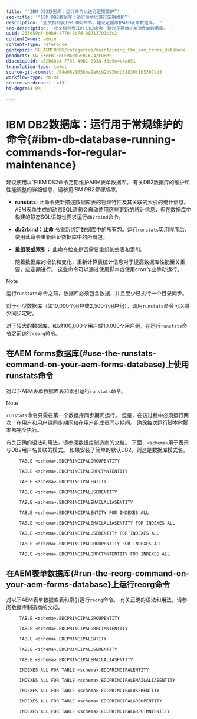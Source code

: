 ```yaml
---
title: '"IBM DB2数据库：运行命令以进行定期维护”'
seo-title: '"IBM DB2数据库：运行命令以进行定期维护”'
description: '此文档列表IBM DB2命令，建议定期维护AEM表单数据库。 '
seo-description: '此文档列表IBM DB2命令，建议定期维护AEM表单数据库。 '
uuid: 235d59df-b9b9-4770-8b7d-00713701c3c2
contentOwner: admin
content-type: reference
geptopics: SG_AEMFORMS/categories/maintaining_the_aem_forms_database
products: SG_EXPERIENCEMANAGER/6.4/FORMS
discoiquuid: a62b68b4-7735-49b1-8938-f0d9e4c4a051
translation-type: tm+mt
source-git-commit: d04e08e105bba2e6c92d93bcb58839f1b5307bd8
workflow-type: tm+mt
source-wordcount: '413'
ht-degree: 0%

---
```



# IBM DB2数据库：运行用于常规维护的命令{#ibm-db-database-running-commands-for-regular-maintenance}

建议使用以下IBM DB2命令定期维护AEM表单数据库。 有关DB2数据库的维护和性能调整的详细信息，请参见&#x200B;*IBM DB2管理指南*。

* **runstats:** 此命令更新描述数据库表的物理特性及其关联的索引的统计信息。AEM表单生成的动态SQL语句会自动使用这些更新的统计信息，但在数据库中构建的静态SQL语句也要求运行`db2rbind`命令。
* **db2rbind：此命** 令重新绑定数据库中的所有包。运行`runstats`实用程序后，使用此命令重新验证数据库中的所有包。
* **重组表或索引：** 此命令检查是否需要重组某些表和索引。

   随着数据库的增长和变化，重新计算表统计信息对于提高数据库性能至关重要，应定期进行。 这些命令可以通过使用脚本或使用cron作业手动运行。

>[!NOTE]
>
>运行`runstats`命令之前，数据库必须包含数据，并且至少已执行一个目录同步。

对于小型数据库（如10,000个用户或2,500个用户组），调用`runstats`命令可以减少同步定时。

对于较大的数据库，如对100,000个用户或10,000个用户组，在运行`runstats`命令之前运行`reorg`命令。

## 在AEM forms数据库{#use-the-runstats-command-on-your-aem-forms-database}上使用runstats命令

对以下AEM表单数据库表和索引运行`runstats`命令。

>[!NOTE]
>
>`runstats`命令只需在第一个数据库同步期间运行。 但是，在该过程中必须运行两次：在用户和用户组同步期间和在用户组成员同步期间。 确保每次运行脚本时脚本都完全执行。

有关正确的语法和用法，请参阅数据库制造商的文档。 下面，`<schema>`用于表示与DB2用户名关联的模式。 如果安装了简单的默认DB2，则这是数据库模式名。

```as3
     TABLE <schema>.EDCPRINCIPALGROUPENTITY 
  
     TABLE <schema>.EDCPRINCIPALGRPCTMNTENTITY 
  
     TABLE <schema>.EDCPRINCIPALENTITY 
  
     TABLE <schema>.EDCPRINCIPALUSERENTITY 
  
     TABLE <schema>.EDCPRINCIPALEMAILALIASENTITY 
  
     TABLE <schema>.EDCPRINCIPALENTITY FOR INDEXES ALL 
  
     TABLE <schema>.EDCPRINCIPALEMAILALIASENTITY FOR INDEXES ALL 
  
     TABLE <schema>.EDCPRINCIPALUSERENTITY FOR INDEXES ALL 
  
     TABLE <schema>.EDCPRINCIPALGROUPENTITY FOR INDEXES ALL 
  
     TABLE <schema>.EDCPRINCIPALGRPCTMNTENTITY FOR INDEXES ALL
```

## 在AEM表单数据库{#run-the-reorg-command-on-your-aem-forms-database}上运行reorg命令

对以下AEM表单数据库表和索引运行`reorg`命令。 有关正确的语法和用法，请参阅数据库制造商的文档。

```as3
     TABLE <schema>.EDCPRINCIPALGROUPENTITY 
  
     TABLE <schema>.EDCPRINCIPALGRPCTMNTENTITY 
  
     TABLE <schema>.EDCPRINCIPALENTITY 
  
     TABLE <schema>.EDCPRINCIPALUSERENTITY 
  
     TABLE <schema>.EDCPRINCIPALEMAILALIASENTITY 
  
     INDEXES ALL FOR TABLE <schema>.EDCPRINCIPALENTITY 
  
     INDEXES ALL FOR TABLE <schema>.EDCPRINCIPALEMAILALIASENTITY 
  
     INDEXES ALL FOR TABLE <schema>.EDCPRINCIPALUSERENTITY 
  
     INDEXES ALL FOR TABLE <schema>.EDCPRINCIPALGROUPENTITY 
  
     INDEXES ALL FOR TABLE <schema>.EDCPRINCIPALGRPCTMNTENTITY
```

